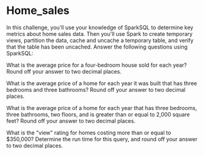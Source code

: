 # Home_sales
In this challenge, you'll use your knowledge of SparkSQL to determine key metrics about home sales data. Then you'll use Spark to create temporary views, partition the data, cache and uncache a temporary table, and verify that the table has been uncached.
Answer the following questions using SparkSQL:

What is the average price for a four-bedroom house sold for each year? Round off your answer to two decimal places.

What is the average price of a home for each year it was built that has three bedrooms and three bathrooms? Round off your answer to two decimal places.

What is the average price of a home for each year that has three bedrooms, three bathrooms, two floors, and is greater than or equal to 2,000 square feet? Round off your answer to two decimal places.

What is the "view" rating for homes costing more than or equal to $350,000? Determine the run time for this query, and round off your answer to two decimal places.

